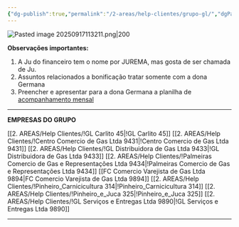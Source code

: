 ```yaml
---
{"dg-publish":true,"permalink":"/2-areas/help-clientes/grupo-gl/","dgPassFrontmatter":true,"created":"2025-09-16T09:26:00.128-03:00","updated":"2025-09-17T11:33:31.782-03:00"}
---
```



![Pasted image 20250917113211.png|200](/img/user/Pasted%20image%2020250917113211.png)

**Observações importantes:** 

1) A Ju do financeiro tem o nome por JUREMA, mas gosta de ser chamada de Ju.
2) Assuntos relacionados a bonificação tratar somente com a dona Germana
3) Preencher e apresentar para a dona Germana a planilha de [acompanhamento mensal](https://docs.google.com/spreadsheets/d/1kE3lPt4Wl_2Wzm7DZ2OtsCERX7iy_62N/edit?gid=899953363#gid=899953363)


_______
**EMPRESAS DO GRUPO**

[[2. AREAS/Help Clientes/!GL Carlito 45\|!GL Carlito 45]]
[[2. AREAS/Help Clientes/!Centro Comercio de Gas Ltda 9431\|!Centro Comercio de Gas Ltda 9431]]
[[2. AREAS/Help Clientes/!GL Distribuidora de Gas Ltda 9433\|!GL Distribuidora de Gas Ltda 9433]]
[[2. AREAS/Help Clientes/!Palmeiras Comercio de Gas e Representações Ltda 9434\|!Palmeiras Comercio de Gas e Representações Ltda 9434]]
[[FC Comercio Varejista de Gas Ltda 9894\|FC Comercio Varejista de Gas Ltda 9894]]
[[2. AREAS/Help Clientes/!Pinheiro_Carnicicultura 314\|!Pinheiro_Carnicicultura 314]]
[[2. AREAS/Help Clientes/!Pinheiro_e_Juca 325\|!Pinheiro_e_Juca 325]]
[[2. AREAS/Help Clientes/!GL Serviços e Entregas Ltda 9890\|!GL Serviços e Entregas Ltda 9890]]

____






